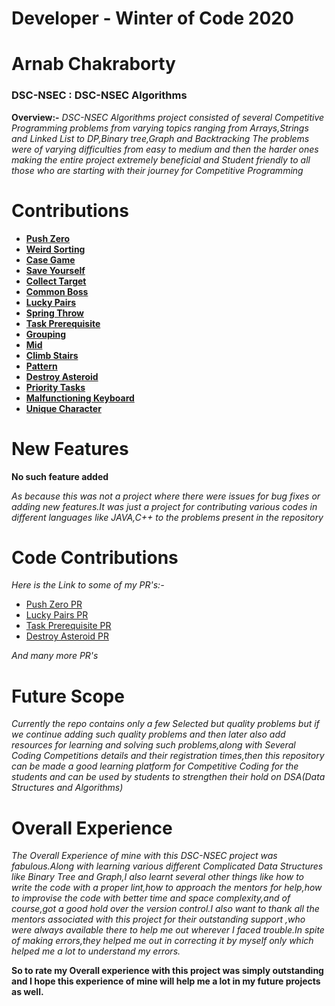 # Developer - Winter of Code 2020
# Arnab Chakraborty
### DSC-NSEC : DSC-NSEC Algorithms

**Overview:-**
*DSC-NSEC Algorithms project consisted of several Competitive Programming problems from varying topics ranging from Arrays,Strings and Linked List to*
*DP,Binary tree,Graph and Backtracking*
*The problems were of varying difficulties from easy to medium and then the harder ones making the entire project extremely*
*beneficial and Student friendly to all those who are starting with their journey for Competitive Programming*
# Contributions
   - [**Push Zero**](https://github.com/dscnsec/DSC-NSEC-Algorithms/blob/master/1.%20Array/push_zero/PushZeroArnab.java)
   - [**Weird Sorting**](https://github.com/dscnsec/DSC-NSEC-Algorithms/blob/master/1.%20Array/weird_sorting/WeirdSortingArnab.java)
   - [**Case Game**](https://github.com/dscnsec/DSC-NSEC-Algorithms/blob/master/8.%20Backtracking/case_game/CaseGameArnab.java)
   - [**Save Yourself**](https://github.com/dscnsec/DSC-NSEC-Algorithms/blob/master/8.%20Backtracking/save_yourself/SaveYourselfArnab.java)
   - [**Collect Target**](https://github.com/dscnsec/DSC-NSEC-Algorithms/blob/master/6.%20Binary%20Tree/collect_target/CollectTargetArnab.java)
   - [**Common Boss**](https://github.com/dscnsec/DSC-NSEC-Algorithms/blob/master/6.%20Binary%20Tree/common_boss/CommonBossArnab.java)
   - [**Lucky Pairs**](https://github.com/dscnsec/DSC-NSEC-Algorithms/blob/master/7.%20Dynamic%20Programming/lucky_pairs/LuckyPairsArnab.java)
   - [**Spring Throw**](https://github.com/dscnsec/DSC-NSEC-Algorithms/blob/master/7.%20Dynamic%20Programming/spring_throw/SpringThrowArnab.java)
   - [**Task Prerequisite**](https://github.com/dscnsec/DSC-NSEC-Algorithms/blob/master/9.%20Graph/task_prerequisite/TaskPrerequisiteArnab.java)
   - [**Grouping**](https://github.com/dscnsec/DSC-NSEC-Algorithms/blob/master/5.%20Linked%20List/grouping/LinkedlistGroupingArnab.java)
   - [**Mid**](https://github.com/dscnsec/DSC-NSEC-Algorithms/blob/master/5.%20Linked%20List/mid/LinkedListMidPointArnab.java)
   - [**Climb Stairs**](https://github.com/dscnsec/DSC-NSEC-Algorithms/blob/master/3.%20Recursion/climb_stairs/ClimbStairsArnab.java)
   - [**Pattern**](https://github.com/dscnsec/DSC-NSEC-Algorithms/blob/master/3.%20Recursion/pattern/PatternPrintingArnab.java)
   - [**Destroy Asteroid**](https://github.com/dscnsec/DSC-NSEC-Algorithms/blob/master/4.%20Stack/destroy_asteroid/DestroyAsteroidArnab.java)
   - [**Priority Tasks**](https://github.com/dscnsec/DSC-NSEC-Algorithms/blob/master/4.%20Stack/priority_tasks/PriorityTasksArnab.java)
   - [**Malfunctioning Keyboard**](https://github.com/dscnsec/DSC-NSEC-Algorithms/blob/master/2.%20String/malfunctioning_keyboard/MalfunctionKeyboardArnab.java)
   - [**Unique Character**](https://github.com/dscnsec/DSC-NSEC-Algorithms/blob/master/2.%20String/unique_char/UniqueCharacterArnab.java)
   
# New Features   
**No such feature added**

*As because this was not a project where there were issues for bug fixes or adding new features.It was just a project for contributing various codes*
*in different languages like JAVA,C++ to the problems present in the repository*

# Code Contributions
*Here is the Link to some of my PR's:-*
  - [Push Zero PR](https://github.com/dscnsec/DSC-NSEC-Algorithms/pull/120#event-4133556314)
  - [Lucky Pairs PR](https://github.com/dscnsec/DSC-NSEC-Algorithms/pull/119#event-4133535614)
  - [Task Prerequisite PR](https://github.com/dscnsec/DSC-NSEC-Algorithms/pull/168#event-4160768177)
  - [Destroy Asteroid PR](https://github.com/dscnsec/DSC-NSEC-Algorithms/pull/51#event-4106239697)
  
*And many more PR's*

# Future Scope
*Currently the repo contains only a few Selected but quality problems but if we continue adding such quality problems and then later*
*also add resources for learning and solving such problems,along with Several Coding Competitions details and their registration times,then this repository can be made a good learning*
*platform for Competitive Coding for the students and can be used by students to strengthen their hold on DSA(Data Structures and Algorithms)*

# Overall Experience
*The Overall Experience of mine with this DSC-NSEC project was fabulous.Along with learning various different Complicated Data Structures like*
*Binary Tree and Graph,I also learnt several other things like how to write the code with a proper lint,how to approach the mentors for help,how to improvise the code*
*with better time and space complexity,and of course,got a good hold over the version control.I also want to thank all the mentors associated with this project for their outstanding support*
*,who were always available there to help me out wherever I faced trouble.In spite of making errors,they helped me out in correcting it by myself only which helped me a lot*
*to understand my errors.*

**So to rate my Overall experience with this project was simply outstanding and I hope this experience of mine will help me a lot in my future projects as well.**

    
